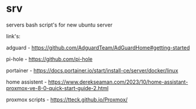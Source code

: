 # srv 
servers bash script's for new ubuntu server

link's:

adguard - https://github.com/AdguardTeam/AdGuardHome#getting-started

pi-hole - https://github.com/pi-hole

portainer - https://docs.portainer.io/start/install-ce/server/docker/linux

home assistent - https://www.derekseaman.com/2023/10/home-assistant-proxmox-ve-8-0-quick-start-guide-2.html

proxmox scripts - https://tteck.github.io/Proxmox/


